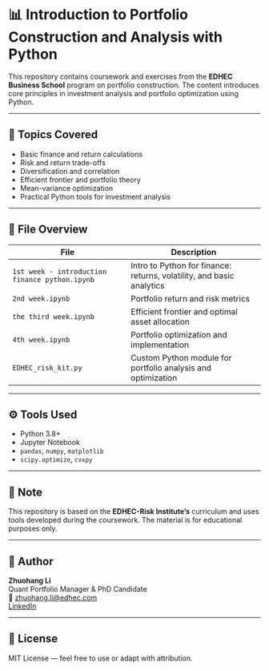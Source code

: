 # 📊 Introduction to Portfolio Construction and Analysis with Python

This repository contains coursework and exercises from the **EDHEC Business School** program on portfolio construction. The content introduces core principles in investment analysis and portfolio optimization using Python.

---

## 🧠 Topics Covered

- Basic finance and return calculations
- Risk and return trade-offs
- Diversification and correlation
- Efficient frontier and portfolio theory
- Mean-variance optimization
- Practical Python tools for investment analysis

---

## 📁 File Overview

| File | Description |
|------|-------------|
| `1st week - introduction finance python.ipynb` | Intro to Python for finance: returns, volatility, and basic analytics |
| `2nd week.ipynb` | Portfolio return and risk metrics |
| `the third week.ipynb` | Efficient frontier and optimal asset allocation |
| `4th week.ipynb` | Portfolio optimization and implementation |
| `EDHEC_risk_kit.py` | Custom Python module for portfolio analysis and optimization |

---

## ⚙️ Tools Used

- Python 3.8+
- Jupyter Notebook
- `pandas`, `numpy`, `matplotlib`
- `scipy.optimize`, `cvxpy`

---

## 📘 Note

This repository is based on the **EDHEC-Risk Institute’s** curriculum and uses tools developed during the coursework. The material is for educational purposes only.

---

## 👤 Author

**Zhuohang Li**  
Quant Portfolio Manager & PhD Candidate  
📧 zhuohang.li@edhec.com  
[LinkedIn](https://www.linkedin.com/in/goethe-uni-zhuohang-li/?locale=en_US)

---

## 📄 License

MIT License — feel free to use or adapt with attribution.
